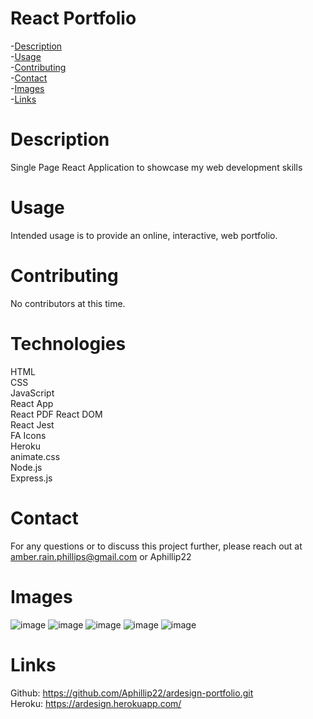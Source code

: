 # React Portfolio
  -[Description](#description)  
  -[Usage](#usage)  
  -[Contributing](#contributing)  
  -[Contact](#contact)  
  -[Images](#images)  
  -[Links](#links)  
  # Description
  Single Page React Application to showcase my web development skills
  # Usage
  Intended usage is to provide an online, interactive, web portfolio.
  # Contributing
  No contributors at this time.
  # Technologies
  HTML  
  CSS  
  JavaScript  
  React App  
  React PDF 
  React DOM  
  React Jest  
  FA Icons  
  Heroku  
  animate.css  
  Node.js  
  Express.js

  # Contact
  For any questions or to discuss this project further, please reach out at amber.rain.phillips@gmail.com or Aphillip22

  # Images
  ![image](https://user-images.githubusercontent.com/87291933/147866902-c8f4308e-c1a3-43d4-b21f-f38be5ee4a9e.png)
  ![image](https://user-images.githubusercontent.com/87291933/147866918-6da41708-006a-4c45-8713-6acefa03c5a1.png)
  ![image](https://user-images.githubusercontent.com/87291933/147866925-44b398ad-c328-4ead-9a55-7e0f3b815b00.png)
  ![image](https://user-images.githubusercontent.com/87291933/147866937-1ee2ee65-7047-4af2-a52d-54fdd8db638b.png)
  ![image](https://user-images.githubusercontent.com/87291933/147866945-ea084317-b638-4eb1-a0ba-ec8899164f11.png)

  # Links
  Github: https://github.com/Aphillip22/ardesign-portfolio.git  
  Heroku: https://ardesign.herokuapp.com/
